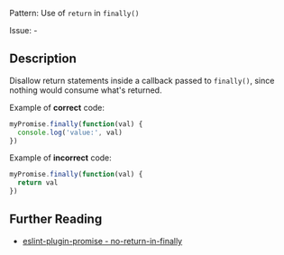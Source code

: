 Pattern: Use of `return` in `finally()`

Issue: -

## Description

Disallow return statements inside a callback passed to `finally()`, since nothing would consume what's returned.

Example of **correct** code:

```js
myPromise.finally(function(val) {
  console.log('value:', val)
})
```

Example of **incorrect** code:

```js
myPromise.finally(function(val) {
  return val
})
```

## Further Reading

* [eslint-plugin-promise - no-return-in-finally](https://github.com/xjamundx/eslint-plugin-promise/blob/master/docs/rules/no-return-in-finally.md)